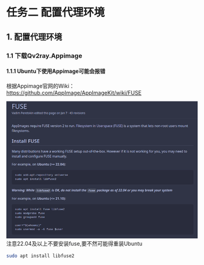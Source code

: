 # 任务二    配置代理环境

## 1. 配置代理环境

### 1.1 下载Qv2ray.Appimage

#### 1.1.1 Ubuntu下使用Appimage可能会报错

根据Appimage官网的Wiki：
https://github.com/AppImage/AppImageKit/wiki/FUSE

![1682702649615](image/Task1/1682702649615.png)
注意22.04及以上不要安装fuse,要不然可能得重装Ubuntu
```bash
sudo apt install libfuse2
```
